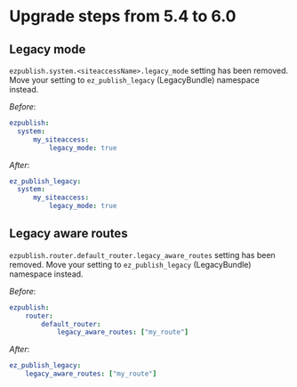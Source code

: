 # Upgrade steps from 5.4 to 6.0

## Legacy mode
`ezpublish.system.<siteaccessName>.legacy_mode` setting has been removed.
Move your setting to `ez_publish_legacy` (LegacyBundle) namespace instead.

*Before*:
```yml
ezpublish:
  system:
      my_siteaccess:
          legacy_mode: true
```
          
*After*:
```yml
ez_publish_legacy:
  system:
      my_siteaccess:
          legacy_mode: true
```

## Legacy aware routes
`ezpublish.router.default_router.legacy_aware_routes` setting has been removed.
Move your setting to `ez_publish_legacy` (LegacyBundle) namespace instead.

*Before*:
```yml
ezpublish:
    router:
        default_router:
            legacy_aware_routes: ["my_route"]
```

*After*:
```yml
ez_publish_legacy:
    legacy_aware_routes: ["my_route"]
```
